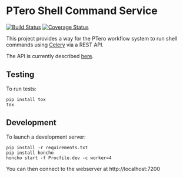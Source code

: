 # PTero Shell Command Service
[![Build Status](https://travis-ci.org/genome/ptero-shell-command.png?branch=master)](https://travis-ci.org/genome/ptero-shell-command)
[![Coverage Status](https://coveralls.io/repos/genome/ptero-shell-command/badge.png)](https://coveralls.io/r/genome/ptero-shell-command)

This project provides a way for the PTero workflow system to run shell commands
using [Celery](http://www.celeryproject.org/) via a REST API.

The API is currently described
[here](https://github.com/genome/ptero-apis/blob/master/shell-command.md).


## Testing

To run tests:

    pip install tox
    tox


## Development

To launch a development server:

    pip install -r requirements.txt
    pip install honcho
    honcho start -f Procfile.dev -c worker=4

You can then connect to the webserver at http://localhost:7200
